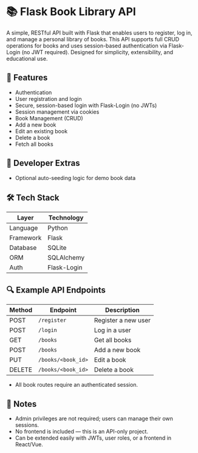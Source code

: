 # 📚 Flask Book Library API
A simple, RESTful API built with Flask that enables users to register, log in, and manage a personal library of books. This API supports full CRUD operations for books and uses session-based authentication via Flask-Login (no JWT required). Designed for simplicity, extensibility, and educational use.

## 🚀 Features
- Authentication
- User registration and login
- Secure, session-based login with Flask-Login (no JWTs)
- Session management via cookies
- Book Management (CRUD)
- Add a new book
- Edit an existing book
- Delete a book
- Fetch all books

## 🧪 Developer Extras
- Optional auto-seeding logic for demo book data

## 🛠 Tech Stack
| Layer     | Technology  |
| --------- | ----------- |
| Language  | Python      |
| Framework | Flask       |
| Database  | SQLite      |
| ORM       | SQLAlchemy  |
| Auth      | Flask-Login |

##  🔍 Example API Endpoints
| Method | Endpoint           | Description         |
| ------ | ------------------ | ------------------- |
| POST   | `/register`        | Register a new user |
| POST   | `/login`           | Log in a user       |
| GET    | `/books`           | Get all books       |
| POST   | `/books`           | Add a new book      |
| PUT    | `/books/<book_id>` | Edit a book         |
| DELETE | `/books/<book_id>` | Delete a book       |


- All book routes require an authenticated session.

## 📌 Notes
- Admin privileges are not required; users can manage their own sessions.
- No frontend is included — this is an API-only project.
- Can be extended easily with JWTs, user roles, or a frontend in React/Vue.
